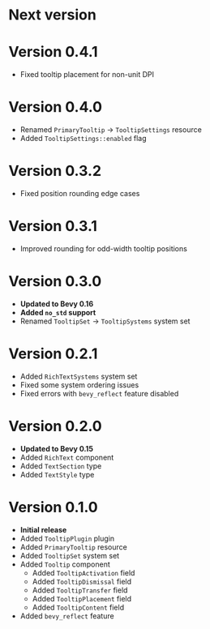 # Next version

# Version 0.4.1

- Fixed tooltip placement for non-unit DPI

# Version 0.4.0

- Renamed `PrimaryTooltip` -> `TooltipSettings` resource
- Added `TooltipSettings::enabled` flag

# Version 0.3.2

- Fixed position rounding edge cases

# Version 0.3.1

- Improved rounding for odd-width tooltip positions

# Version 0.3.0

- **Updated to Bevy 0.16**
- **Added `no_std` support**
- Renamed `TooltipSet` -> `TooltipSystems` system set

# Version 0.2.1

- Added `RichTextSystems` system set
- Fixed some system ordering issues
- Fixed errors with `bevy_reflect` feature disabled

# Version 0.2.0

- **Updated to Bevy 0.15**
- Added `RichText` component
- Added `TextSection` type
- Added `TextStyle` type

# Version 0.1.0

- **Initial release**
- Added `TooltipPlugin` plugin
- Added `PrimaryTooltip` resource
- Added `TooltipSet` system set
- Added `Tooltip` component
    - Added `TooltipActivation` field
    - Added `TooltipDismissal` field
    - Added `TooltipTransfer` field
    - Added `TooltipPlacement` field
    - Added `TooltipContent` field
- Added `bevy_reflect` feature